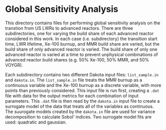 # Global Sensitivity Analysis
This directory contains files for performing global sensitivity 
analysis on the transtion from US LWRs to advanced reactors. 
There are three subdirectories, one for varying the build share 
of each advanced reactor considered in this work. In each case 
(i.e. subdirectory) the transition start time, LWR lifetime, 
Xe-100 burnup, and MMR build share are varied, but the build share 
of only advanced reactor is varied. The build share of only 
one advanced reactor is varied at a time to prevent unphysical 
combinations of advanced reactor build shares (e.g. 50% Xe-100, 
50% MMR, and 50% VOYGR). 

Each subdirectory contains two different Dakota input files:
``list_sample.in`` and ``dakota.in``. The ``list_sample.in`` file 
treats the MMR burnup as a continuous variable and the Xe-100 
burnup as a discrete variable, with more points than previously 
considered. This input file is run first, creating a ``.dat`` file 
with data for the output metrics for each combination of input 
parameters. This ``.dat`` file is then read by the ``dakota.in`` 
input file to create a surrogate model of the data that treats all
of the variables as continuous. The suurogate models created by 
the ``dakota.in`` file are used for variance decomposition to 
calculate Sobol' indices. Two surrogate model fits are used: quadratic 
and gaussian. 
